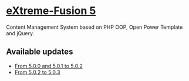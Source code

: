 [eXtreme-Fusion 5](http://extreme-fusion.pl/)
==================
Content Management System based on PHP OOP, Open Power Template and jQuery.

Available updates
-----------------
- [From 5.0.0 and 5.0.1 to 5.0.2](https://github.com/extreme-fusion/EF5-updates/archive/eXtreme-Fusion_5.0.2_Update.zip)
- [From 5.0.2 to 5.0.3](https://github.com/eXtreme-Fusion/EF5-updates/archive/eXtreme-Fusion_5.0.3_Update.zip)
